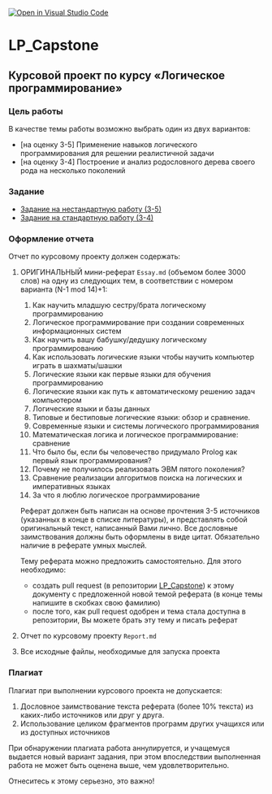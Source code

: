 [![Open in Visual Studio Code](https://classroom.github.com/assets/open-in-vscode-c66648af7eb3fe8bc4f294546bfd86ef473780cde1dea487d3c4ff354943c9ae.svg)](https://classroom.github.com/online_ide?assignment_repo_id=9115664&assignment_repo_type=AssignmentRepo)
# LP_Capstone

## Курсовой проект по курсу  «Логическое программирование» 
 
### Цель работы

В качестве темы работы возможно выбрать один из двух вариантов:

  * [на оценку 3-5] Применение навыков логического программирования для решении реалистичной задачи 
  * [на оценку 3-4] Построение и анализ родословного дерева своего рода на несколько поколений

### Задание

  * [Задание на нестандартную работу (3-5)](TASK_EXT.md)
  * [Задание на стандартную работу (3-4)](TASK_STD.md)

### Оформление отчета 

Отчет по курсовому проекту должен содержать: 

  1. ОРИГИНАЛЬНЫЙ мини-реферат `Essay.md` (объемом более 3000 слов) на одну из следующих тем, в соответствии с номером варианта (N-1 mod 14)+1: 
      1. Как научить младшую сестру/брата логическому программированию 
      2. Логическое программирование при создании современных информационных систем 
      3. Как научить вашу бабушку/дедушку логическому программированию 
      4. Как использовать логические языки чтобы научить компьютер играть в шахматы/шашки 
      5. Логические языки как первые языки для обучения программированию 
      6. Логические языки как путь к автоматическому решению задач компьютером 
      7. Логические языки и базы данных 
      8. Типовые и бестиповые логические языки: обзор и сравнение. 
      9. Современные языки и системы логического программирования  
      10. Математическая логика и логическое программирование: сравнение 
      11. Что было бы, если бы человечество придумало Prolog как первый язык программирования? 
      12. Почему не получилось реализовать ЭВМ пятого поколения? 
      13. Сравнение реализации алгоритмов поиска на логических и императивных языках
      14. За что я люблю логическое программирование

     Реферат должен быть написан на основе прочтения 3-5 источников (указанных в конце в списке литературы), и представлять собой оригинальный текст, написанный Вами лично. Все дословные заимствования должны быть оформлены в виде цитат. Обязательно наличие в реферате умных мыслей.
     
     Тему реферата можно предложить самостоятельно. Для этого необходимо:
       - создать pull request (в репозитории [LP_Capstone](http://github.com/mailabs-education-lp/LP_Capstone)) к этому документу с предложенной новой темой реферата (в конце темы напишите в скобках свою фамилию)
       - после того, как pull request одобрен и тема стала доступна в репозитории, Вы можете брать эту тему и писать реферат

   2. Отчет по курсовому проекту `Report.md`
   3. Все исходные файлы, необходимые для запуска проекта

### Плагиат

Плагиат при выполнении курсового проекта не допускается: 

  1. Дословное заимствование текста реферата (более 10% текста) из каких-либо источников или друг у друга. 
  2. Использование целиком фрагментов программ других учащихся или из доступных источников 

При обнаружении плагиата работа аннулируется, и учащемуся выдается новый вариант задания, при этом впоследствии выполненная работа не может быть оценена выше, чем удовлетворительно. 

Отнеситесь к этому серьезно, это важно! 

